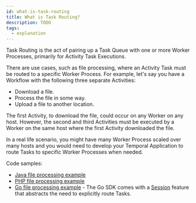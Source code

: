```yaml
---
id: what-is-task-routing
title: What is Task Routing?
description: TODO
tags:
  - explanation
---
```


Task Routing is the act of pairing up a Task Queue with one or more Worker Processes, primarily for Activity Task Executions.

There are use cases, such as file processing, where an Activity Task must be routed to a specific Worker Process.
For example, let's say you have a Workflow with the following three separate Activities:

- Download a file.
- Process the file in some way.
- Upload a file to another location.

The first Activity, to download the file, could occur on any Worker on any host.
However, the second and third Activities must be executed by a Worker on the same host where the first Activity downloaded the file.

In a real life scenario, you might have many Worker Process scaled over many hosts and you would need to develop your Temporal Application to route Tasks to specific Worker Processes when needed.

Code samples:

- [Java file processing example](https://github.com/temporalio/samples-java/tree/master/src/main/java/io/temporal/samples/fileprocessing)
- [PHP file processing example](https://github.com/temporalio/samples-php/tree/master/app/src/FileProcessing)
- [Go file processing example](https://github.com/temporalio/samples-go/tree/master/fileprocessing) - The Go SDK comes with a [Session](/docs/go/sessions) feature that abstracts the need to explicitly route Tasks.
